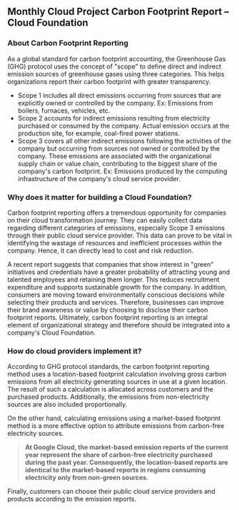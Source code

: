 ## Monthly Cloud Project Carbon Footprint Report – Cloud Foundation

### About Carbon Footprint Reporting

As a global standard for carbon footprint accounting, the Greenhouse Gas (GHG) protocol uses the concept of "scope" to define direct and indirect emission sources of greenhouse gases using three categories. This helps organizations report their carbon footprint with greater transparency.
-	Scope 1 includes all direct emissions occurring from sources that are explicitly owned or controlled by the company. Ex: Emissions from boilers, furnaces, vehicles, etc. 
-	Scope 2 accounts for indirect emissions resulting from electricity purchased or consumed by the company. Actual emission occurs at the production site, for example, coal-fired power stations.
-	Scope 3 covers all other indirect emissions following the activities of the company but occurring from sources not owned or controlled by the company. These emissions are associated with the organizational supply chain or value chain, contributing to the biggest share of the company's carbon footprint. Ex: Emissions produced by the computing infrastructure of the company's cloud service provider.

### Why does it matter for building a Cloud Foundation?

Carbon footprint reporting offers a tremendous opportunity for companies on their cloud transformation journey. They can easily collect data regarding different categories of emissions, especially Scope 3 emissions through their public cloud service provider. This data can prove to be vital in identifying the wastage of resources and inefficient processes within the company. Hence, it can directly lead to cost and risk reduction.

A recent report suggests that companies that show interest in "green" initiatives and credentials have a greater probability of attracting young and talented employees and retaining them longer. This reduces recruitment expenditure and supports sustainable growth for the company. In addition, consumers are moving toward environmentally conscious decisions while selecting their products and services. Therefore, businesses can improve their brand awareness or value by choosing to disclose their carbon footprint reports. Ultimately, carbon footprint reporting is an integral element of organizational strategy and therefore should be integrated into a company's Cloud Foundation.

### How do cloud providers implement it?

According to GHG protocol standards, the carbon footprint reporting method uses a location-based footprint calculation involving gross carbon emissions from all electricity generating sources in use at a given location. The result of such a calculation is allocated across customers and the purchased products. Additionally, the emissions from non-electricity sources are also included proportionally.

On the other hand, calculating emissions using a market-based footprint method is a more effective option to attribute emissions from carbon-free electricity sources. 

> **At Google Cloud, the market-based emission reports of the current year represent the share of carbon-free electricity purchased during the past year. Consequently, the location-based reports are identical to the market-based reports in regions consuming electricity only from non-green sources.**

Finally, customers can choose their public cloud service providers and products according to the emission reports.
